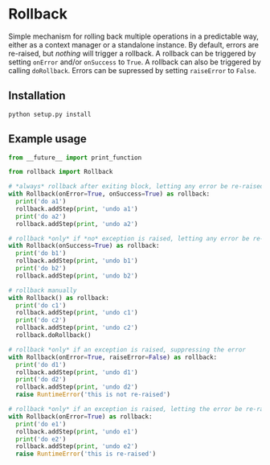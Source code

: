 Rollback
========

Simple mechanism for rolling back multiple operations in a predictable way,
either as a context manager or a standalone instance. By default, errors are
re-raised, but *nothing* will trigger a rollback.  A rollback can be triggered
by setting `onError` and/or `onSuccess` to `True`. A rollback can also be 
triggered by calling `doRollback`. Errors can be supressed by setting
`raiseError` to `False`.  

## Installation

    python setup.py install

## Example usage

```python
from __future__ import print_function

from rollback import Rollback

# *always* rollback after exiting block, letting any error be re-raised
with Rollback(onError=True, onSuccess=True) as rollback:
  print('do a1')
  rollback.addStep(print, 'undo a1')
  print('do a2')
  rollback.addStep(print, 'undo a2')

# rollback *only* if *no* exception is raised, letting any error be re-raised
with Rollback(onSuccess=True) as rollback:
  print('do b1')
  rollback.addStep(print, 'undo b1')
  print('do b2')
  rollback.addStep(print, 'undo b2')

# rollback manually
with Rollback() as rollback:
  print('do c1')
  rollback.addStep(print, 'undo c1')
  print('do c2')
  rollback.addStep(print, 'undo c2')
  rollback.doRollback()

# rollback *only* if an exception is raised, suppressing the error
with Rollback(onError=True, raiseError=False) as rollback:
  print('do d1')
  rollback.addStep(print, 'undo d1')
  print('do d2')
  rollback.addStep(print, 'undo d2')
  raise RuntimeError('this is not re-raised')

# rollback *only* if an exception is raised, letting the error be re-raised
with Rollback(onError=True) as rollback:
  print('do e1')
  rollback.addStep(print, 'undo e1')
  print('do e2')
  rollback.addStep(print, 'undo e2')
  raise RuntimeError('this is re-raised')
```
